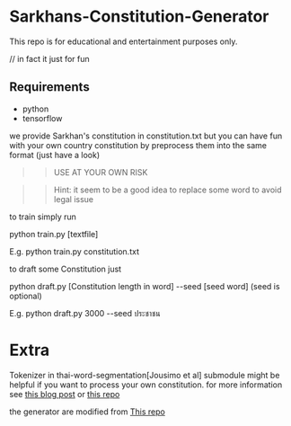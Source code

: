 # Sarkhans-Constitution-Generator

This repo is for educational and entertainment purposes only. 

// in fact it just for fun

## Requirements
* python 
* tensorflow 


we provide Sarkhan's constitution in constitution.txt
but you can have fun with your own country constitution by preprocess them into the same format (just have a look)
>>USE AT YOUR OWN RISK

>>Hint: it seem to be a good idea to replace some word to avoid legal issue 

to train simply run


python train.py [textfile]


E.g.    python train.py constitution.txt

to draft some Constitution just


python draft.py [Constitution length in word] --seed [seed word]
(seed is optional)

E.g.    python draft.py 3000 --seed ประชาชน



# Extra
Tokenizer in thai-word-segmentation[Jousimo et al] submodule might be helpful if you want to process your own constitution.
for more information see [this blog post](https://sertiscorp.com/thai-word-segmentation-with-bi-directional_rnn/) or [this repo](https://github.com/sertiscorp/thai-word-segmentation)

the generator are modified from [This repo](https://github.com/udacity/deep-learning/tree/master/tv-script-generation)
